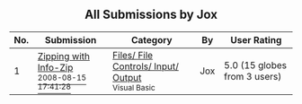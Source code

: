 ﻿<div align="center">

## All Submissions by Jox

</div>

No.  | Submission | Category | By   | User Rating
---- | ---------- | -------- | ---- | -----------
1 | [Zipping with Info\-Zip<br /><sup>2008-08-15 17:41:28</sup>](https://github.com/Planet-Source-Code/jox-zipping-with-info-zip__1-70968) | [Files/ File Controls/ Input/ Output<br /><sup>Visual Basic</sup>](../ByCategory/files-file-controls-input-output__1-3.md) | Jox | 5.0 (15 globes from 3 users)
